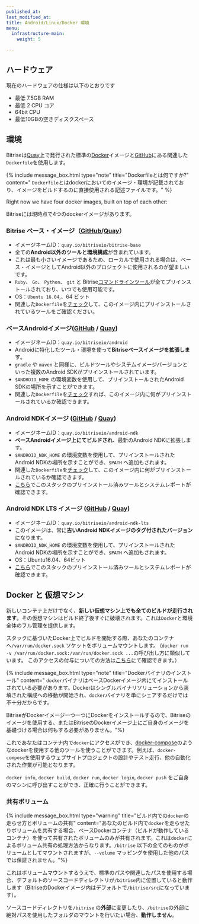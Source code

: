 ```yaml
---
published_at:
last_modified_at:
title: Android/Linux/Docker 環境
menu:
  infrastructure-main:
    weight: 5

---
```

## ハードウェア

現在のハードウェアの仕様は以下のとおりです

* 最低 7.5GB RAM
* 最低 2 CPU コア
* 64bit CPU
* 最低10GBの空きディスクスペース

## 環境

Bitriseは[Quay](https://quay.io/organization/bitriseio)上で発行された標準の[Docker](https://quay.io)イメージと[GitHub](https://github.com/bitrise-docker)にある関連した`Dockerfile`を使用します。

{% include message_box.html type="note" title="Dockerfileとは何ですか?" content=" `Dockerfile`とはdockerにおいてのイメージ・環境が記載されており、イメージをビルドするのに直接使用される記述ファイルです。" %}

Right now we have four docker images, built on top of each other:

Bitriseには現時点で4つのdockerイメージがあります。

### Bitrise ベース・イメージ（[GitHub](https://github.com/bitrise-docker/bitrise-base)/[Quay](https://quay.io/repository/bitriseio/bitrise-base)）

* イメージネームID：`quay.io/bitriseio/bitrise-base`
* 全ての**Android以外のツールと環境構成**が含まれています。
* これは最も小さいイメージであるため、ローカルで使用される場合は、ベース・イメージとしてAndroid以外のプロジェクトに使用されるのが望ましいです。
* `Ruby`、 `Go`、 `Python`、 `git` と Bitrise[コマンドラインツール](https://www.bitrise.io/cli)が全てプリインストールされており、いつでも使用可能です。
* OS：`Ubuntu 16.04`,、64 ビット
* 関連した`Dockerfile`を[チェック](https://github.com/bitrise-docker/bitrise-base/blob/master/Dockerfile)して、このイメージ内にプリインストールされているツールをご確認ください。

### ベースAndroidイメージ([GitHub](https://github.com/bitrise-docker/android) / [Quay](https://quay.io/repository/bitriseio/android))

* イメージネームID：`quay.io/bitriseio/android`
* Androidに特化したツール・環境を使って**Bitriseベースイメージを拡張します**。
* `gradle` や `maven` と同様に、ビルドツールやシステムイメージバージョンといった複数のAndroid SDKがプリインストールされています。
* `$ANDROID_HOME` の環境変数を使用して、プリインストールされたAndroid SDKの場所を示すことができます。
* 関連した`Dockerfile`を[チェック](https://github.com/bitrise-docker/bitrise-base/blob/master/Dockerfile)すれば、このイメージ内に何がプリインストールされているか確認できます。

### Android NDKイメージ ([GitHub](https://github.com/bitrise-docker/android-ndk) / [Quay](https://quay.io/repository/bitriseio/android-ndk))

* イメージネームID：`quay.io/bitriseio/android-ndk`
* **ベースAndroidイメージ上にてビルドされ**、最新のAndroid NDKに拡張します。
* `$ANDROID_NDK_HOME` の環境変数を使用して、プリインストールされたAndroid NDKの場所を示すことができ、`$PATH` へ追加もされます。
* 関連した`Dockerfile`を[チェック](https://github.com/bitrise-docker/bitrise-base/blob/master/Dockerfile)して、このイメージ内に何がプリインストールされているか確認できます。
* [こちら](https://github.com/bitrise-io/bitrise.io/blob/master/system_reports/linux-docker-android.log)でこのスタックのプリインストール済みツールとシステムレポートが確認できます。

### Android NDK LTS イメージ ([GitHub](https://github.com/bitrise-docker/android-ndk-lts) / [Quay](https://quay.io/repository/bitriseio/android-ndk-lts))

* イメージネームID：`quay.io/bitriseio/android-ndk-lts`
* このイメージは、常に**古いAndroid NDKイメージのタグ付されたバージョン**になります。
* `$ANDROID_NDK_HOME` の環境変数を使用して、プリインストールされたAndroid NDKの場所を示すことができ、`$PATH` へ追加もされます。
* OS：Ubuntu16.04、64ビット
* [こちら](https://github.com/bitrise-io/bitrise.io/blob/master/system_reports/linux-docker-android-lts.log)でこのスタックのプリインストール済みツールとシステムレポートが確認できます。

## Docker と 仮想マシン

新しいコンテナ上だけでなく、**新しい仮想マシン上でも全てのビルドが走行されます**。その仮想マシンはビルド終了後すぐに破壊されます。これは`Docker`と環境全体のフル管理を提供します。

スタックに基づいたDocker上でビルドを開始する際、あなたのコンテナへ`/var/run/docker.sock` ソケットをボリュームマウントします。 (`docker run -v /var/run/docker.sock:/var/run/docker.sock ...`の呼び出し方に類似しています。 このアクセスの付与についての方法は[こちら](https://jpetazzo.github.io/2015/09/03/do-not-use-docker-in-docker-for-ci/)にて確認できます。）

{% include message_box.html type="note" title="Dockerバイナリのインストール" content=" `docker`バイナリはベースDockerイメージ内にてインストールされている必要があります。Dockerはシングルバイナリソリューションから装填された構成への移動が開始され、`docker`バイナリを単にシェアするだけでは不十分だからです。

BitriseがDockerイメージ一つ一つにDockerをインストールするので、Bitriseのイメージを使用する、またはBitriseのDockerイメージ上にご自身のイメージを基礎づける場合は何もする必要がありません。"%}

これであなたはコンテナ内で`docker`にアクセスができ、[docker-compose](https://docs.docker.com/compose)のようなdockerを使用する他のツールを使うことができます。例えば、`docker-compose`を使用するウェブサイトプロジェクトの設計やテスト走行、他の自動化された作業が可能となります。

`docker info`, `docker build`, `docker run`, `docker login`, `docker push` をご自身のマシンに呼び出すことができ、正確に行うことができます。

### 共有ボリューム

{% include message_box.html type="warning" title="ビルド内での`docker`の走らせ方とボリュームの共有" content="あなたのビルド内で`docker`を走らせたりボリュームを共有する場合、ベースDockerコンテナ（ビルドが動作しているコンテナ）を使って共有されたボリュームのみが共有されます。これは`docker`によるボリューム共有の処理方法からなります。`/bitrise` 以下の全てのものがボリュームとしてマウントされますが、`--volume` マッピングを使用した他のパスでは保証されません。"%}

これはボリュームマウントするうえで、標準のパスや関連したパスを使用する場合、デフォルトのソースコードディレクトリが`/bitrise`内に位置していると動作します（BitriseのDockerイメージ内はデフォルトで`/bitrise/src`になっています）。

ソースコードディレクトリを`/bitrise` の**外部**に変更したり、`/bitrise`の外部に絶対パスを使用したフォルダのマウントを行いたい場合、**動作しません**。